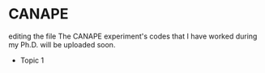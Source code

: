 # CANAPE
editing the file
The CANAPE experiment's codes that I have worked during my Ph.D. will be uploaded soon.

- Topic 1
